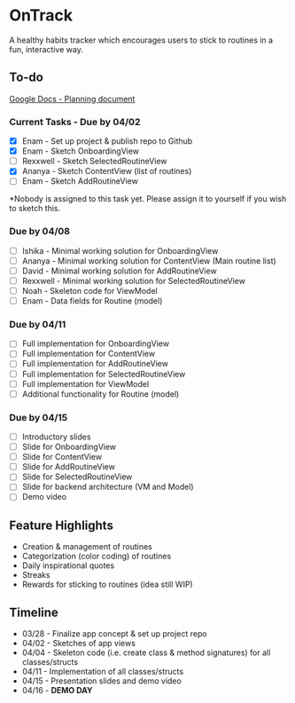 # OnTrack

A healthy habits tracker which encourages users to stick to routines in a fun, interactive way.

## To-do

[Google Docs - Planning document](https://docs.google.com/document/d/10MLJMOxv38Fu246DndurLDr7_QEBVr7DyX2Jv6Vz6rM/edit)

### Current Tasks - Due by 04/02

- [x] Enam - Set up project & publish repo to Github
- [X] Enam - Sketch OnboardingView
- [ ] Rexxwell - Sketch SelectedRoutineView
- [x] Ananya - Sketch ContentView (list of routines)
- [ ] Enam - Sketch AddRoutineView

*Nobody is assigned to this task yet. Please assign it to yourself if you wish to sketch this.

### Due by 04/08

- [ ] Ishika - Minimal working solution for OnboardingView
- [ ] Ananya - Minimal working solution for ContentView (Main routine list)
- [ ] David - Minimal working solution for AddRoutineView
- [ ] Rexxwell - Minimal working solution for SelectedRoutineView
- [ ] Noah - Skeleton code for ViewModel
- [ ] Enam - Data fields for Routine (model)

### Due by 04/11

- [ ] Full implementation for OnboardingView
- [ ] Full implementation for ContentView
- [ ] Full implementation for AddRoutineView
- [ ] Full implementation for SelectedRoutineView
- [ ] Full implementation for ViewModel
- [ ] Additional functionality for Routine (model)

### Due by 04/15

- [ ] Introductory slides
- [ ] Slide for OnboardingView
- [ ] Slide for ContentView
- [ ] Slide for AddRoutineView
- [ ] Slide for SelectedRoutineView
- [ ] Slide for backend architecture (VM and Model)
- [ ] Demo video

## Feature Highlights

- Creation & management of routines
- Categorization (color coding) of routines
- Daily inspirational quotes
- Streaks
- Rewards for sticking to routines (idea still WIP)

## Timeline

 - 03/28 - Finalize app concept & set up project repo
 - 04/02 - Sketches of app views
 - 04/04 - Skeleton code (i.e. create class & method signatures) for all classes/structs
 - 04/11 - Implementation of all classes/structs
 - 04/15 - Presentation slides and demo video
 - 04/16 - **DEMO DAY**
